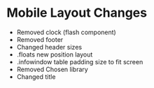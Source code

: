 Mobile Layout Changes
=====
- Removed clock (flash component)
- Removed footer
- Changed header sizes
- .floats new position layout
- .infowindow table padding size to fit screen
- Removed Chosen library
- Changed title